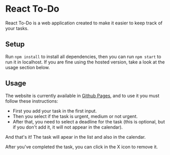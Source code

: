 # React To-Do

React To-Do is a web application created to make it easier to keep track of your tasks.

## Setup

Run ```npm install``` to install all dependencies, then you can run ```npm start``` to run it in localhost. If you are fine using the hosted version, take a look at the usage section below.

## Usage

The website is currently available in [Github Pages](https://john-sandmann.github.io/React-To-Do/), and to use it you must follow these instructions:

* First you add your task in the first input.
* Then you select if the task is urgent, medium or not urgent. 
* After that, you need to select a deadline for the task (this is optional, but if you don't add it, it will not appear in the calendar).

And that's it! The task will apear in the list and also in the calendar.

After you've completed the task, you can click in the X icon to remove it.